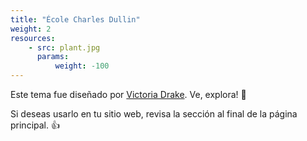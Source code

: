 ```yaml
---
title: "École Charles Dullin"
weight: 2
resources:
    - src: plant.jpg
      params:
          weight: -100
---
```

Este tema fue diseñado por [Victoria Drake](https://victoria.dev). Ve, explora! 💪

Si deseas usarlo en tu sitio web, revisa la sección al final de la página principal. 👍
